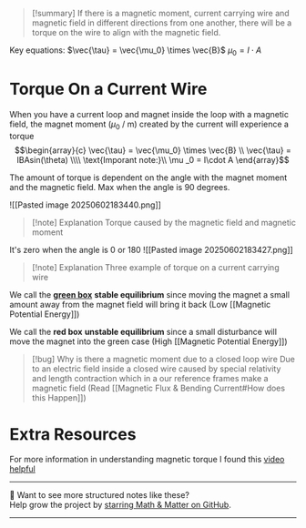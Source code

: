 
>[!summary]
If there is a magnetic moment, current carrying wire and magnetic field in different directions from one another, there will be a torque on the wire to align with the magnetic field.
>
Key equations:
$\vec{\tau} = \vec{\mu_0} \times \vec{B}$
$\mu _0 = I\cdot A$

# Torque On a Current Wire
When you have a current loop and magnet inside the loop with a magnetic field, the magnet moment  ($\mu _0$ / m) created by the current will experience a torque
$$\begin{array}{c} \vec{\tau} = \vec{\mu_0} \times \vec{B} \\
\vec{\tau} = IBAsin(\theta) \\\\ 
\text{Imporant note:}\\
\mu _0 = I\cdot A
\end{array}$$

The amount of torque is dependent on the angle with the magnet moment and the magnetic field. Max when the angle is 90 degrees.

![[Pasted image 20250602183440.png]]
>[!note] Explanation
Torque caused by the magnetic field and magnetic moment 


It's zero when the angle is 0 or 180
![[Pasted image 20250602183427.png]]
>[!note] Explanation
Three example of torque on a current carrying wire

We call the **<u>green box</u>** **stable equilibrium** since moving the magnet a small amount away from the magnet field will bring it back (Low [[Magnetic Potential Energy]])

We call the **red box** **unstable equilibrium** since a small disturbance will move the magnet into the green case (High [[Magnetic Potential Energy]])

>[!bug] Why is there a magnetic moment due to a closed loop wire
Due to an electric field inside a closed wire caused by special relativity and length contraction which in a our reference frames make a magnetic field (Read [[Magnetic Flux & Bending Current#How does this Happen]])

# Extra Resources
For more information in understanding magnetic torque I found this [video helpful](https://www.youtube.com/watch?v=hJxCLn4HNQ4&ab_channel=KhanAcademyIndia-English)



---

📂 Want to see more structured notes like these?  
Help grow the project by [starring Math & Matter on GitHub](https://github.com/rajeevphysics/Obsidan-MathMatter).

---

